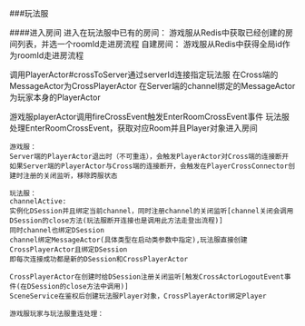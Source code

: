 ###玩法服

####进入房间
进入在玩法服中已有的房间：
游戏服从Redis中获取已经创建的房间列表，并选一个roomId走进房流程
自建房间：
游戏服从Redis中获得全局id作为roomId走进房流程

调用PlayerActor#crossToServer通过serverId连接指定玩法服
在Cross端的MessageActor为CrossPlayerActor
在Server端的channel绑定的MessageActor为玩家本身的PlayerActor

游戏服playerActor调用fireCrossEvent触发EnterRoomCrossEvent事件
玩法服处理EnterRoomCrossEvent，获取对应Room并且Player对象进入房间



```
游戏服：
Server端的PlayerActor退出时（不可重连），会触发PlayerActor对Cross端的连接断开
如果Server端的PlayerActor与Cross端的连接断开，会触发在PlayerCrossConnector创建时注册的关闭监听，移除跨服状态

玩法服：
channelActive:
实例化DSession并且绑定当前channel，同时注册channel的关闭监听[channel关闭会调用DSession的close方法(玩法服断开连接也是调用此方法走登出流程)]
同时channel也绑定DSession
channel绑定MessageActor(具体类型在启动类参数中指定),玩法服直接创建CrossPlayerActor且绑定DSession
即每次连接成功都是新的DSession和CrossPlayerActor

CrossPlayerActor在创建时给DSession注册关闭监听[触发CrossActorLogoutEvent事件(在DSession的close方法中调用)]
SceneService在鉴权后创建玩法服Player对象，CrossPlayerActor绑定Player

游戏服玩家与玩法服重连处理：

```